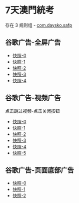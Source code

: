 # 7天澳門統考

存在 3 规则组 - [com.daysko.safp](/src/apps/com.daysko.safp.ts)

## 谷歌广告-全屏广告

- [快照-0](https://i.gkd.li/import/import/12642909)
- [快照-1](https://i.gkd.li/import/import/12643316)
- [快照-2](https://i.gkd.li/import/import/12643032)
- [快照-3](https://i.gkd.li/import/import/12643039)
- [快照-4](https://i.gkd.li/import/import/12643246)

## 谷歌广告-视频广告

点击跳过视频-点击关闭按钮

- [快照-0](https://i.gkd.li/import/import/12668269)
- [快照-1](https://i.gkd.li/import/import/12642913)
- [快照-2](https://i.gkd.li/import/import/12642932)
- [快照-3](https://i.gkd.li/import/import/12642952)
- [快照-4](https://i.gkd.li/import/import/12668298)
- [快照-5](https://i.gkd.li/import/import/12642983)

## 谷歌广告-页面底部广告

- [快照-0](https://i.gkd.li/import/import/12642993)
- [快照-1](https://i.gkd.li/import/import/12643229)
- [快照-2](https://i.gkd.li/import/import/12643001)

